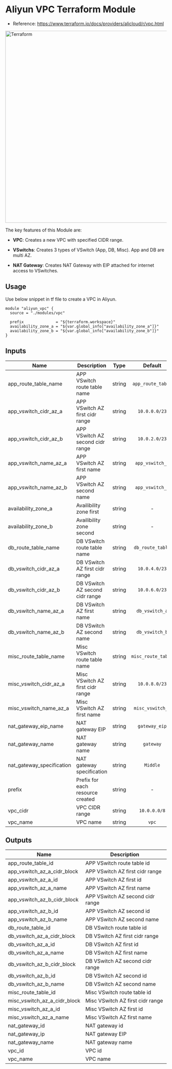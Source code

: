 Aliyun VPC Terraform Module
=========

- Reference: https://www.terraform.io/docs/providers/alicloud/r/vpc.html

<img alt="Terraform" src="https://cdn.rawgit.com/hashicorp/terraform-website/master/content/source/assets/images/logo-hashicorp.svg" width="600px">

The key features of this Module are:

- **VPC**: Creates a new VPC with specified CIDR range.

- **VSwitchs**: Creates 3 types of VSwitch (App, DB, Misc). App and DB are multi AZ.
 
- **NAT Gateway**: Creates NAT Gateway with EIP attached for internet access to VSwitches.
  
Usage
-------------------------------

Use below snippet in tf file to create a VPC in Aliyun.

```
module "aliyun_vpc" {
  source = "./modules/vpc"

  prefix              = "${terraform.workspace}"
  availability_zone_a = "${var.global_info["availability_zone_a"]}"
  availability_zone_b = "${var.global_info["availability_zone_b"]}"
}
```


## Inputs

| Name | Description | Type | Default | Required |
|------|-------------|:----:|:-----:|:-----:|
| app_route_table_name | APP VSwitch route table name | string | `app_route_table` | no |
| app_vswitch_cidr_az_a | APP VSwitch AZ first cidr range | string | `10.0.0.0/23` | no |
| app_vswitch_cidr_az_b | APP VSwitch AZ second cidr range | string | `10.0.2.0/23` | no |
| app_vswitch_name_az_a | APP VSwitch AZ first name | string | `app_vswitch_a` | no |
| app_vswitch_name_az_b | APP VSwitch AZ second name | string | `app_vswitch_b` | no |
| availability_zone_a | Availibility zone first | string | - | yes |
| availability_zone_b | Availibility zone second | string | - | yes |
| db_route_table_name | DB VSwitch route table name | string | `db_route_table` | no |
| db_vswitch_cidr_az_a | DB VSwitch AZ first cidr range | string | `10.0.4.0/23` | no |
| db_vswitch_cidr_az_b | DB VSwitch AZ second cidr range | string | `10.0.6.0/23` | no |
| db_vswitch_name_az_a | DB VSwitch AZ first name | string | `db_vswitch_a` | no |
| db_vswitch_name_az_b | DB VSwitch AZ second name | string | `db_vswitch_b` | no |
| misc_route_table_name | Misc VSwitch route table name | string | `misc_route_table` | no |
| misc_vswitch_cidr_az_a | Misc VSwitch AZ first cidr range | string | `10.0.8.0/23` | no |
| misc_vswitch_name_az_a | Misc VSwitch AZ first name | string | `misc_vswitch_a` | no |
| nat_gateway_eip_name | NAT gateway EIP | string | `gateway_eip` | no |
| nat_gateway_name | NAT gateway name | string | `gateway` | no |
| nat_gateway_specification | NAT gateway specification | string | `Middle` | no |
| prefix | Prefix for each resource created | string | - | yes |
| vpc_cidr | VPC CIDR range | string | `10.0.0.0/8` | no |
| vpc_name | VPC name | string | `vpc` | no |

## Outputs

| Name | Description |
|------|-------------|
| app_route_table_id | APP VSwitch route table id |
| app_vswitch_az_a_cidr_block | APP VSwitch AZ first cidr range |
| app_vswitch_az_a_id | APP VSwitch AZ first id |
| app_vswitch_az_a_name | APP VSwitch AZ first name |
| app_vswitch_az_b_cidr_block | APP VSwitch AZ second cidr range |
| app_vswitch_az_b_id | APP VSwitch AZ second id |
| app_vswitch_az_b_name | APP VSwitch AZ second name |
| db_route_table_id | DB VSwitch route table id |
| db_vswitch_az_a_cidr_block | DB VSwitch AZ first cidr range |
| db_vswitch_az_a_id | DB VSwitch AZ first id |
| db_vswitch_az_a_name | DB VSwitch AZ first name |
| db_vswitch_az_b_cidr_block | DB VSwitch AZ second cidr range |
| db_vswitch_az_b_id | DB VSwitch AZ second id |
| db_vswitch_az_b_name | DB VSwitch AZ second name |
| misc_route_table_id | Misc VSwitch route table id |
| misc_vswitch_az_a_cidr_block | Misc VSwitch AZ first cidr range |
| misc_vswitch_az_a_id | Misc VSwitch AZ first id |
| misc_vswitch_az_a_name | Misc VSwitch AZ first name |
| nat_gateway_id | NAT gateway id |
| nat_gateway_ip | NAT gateway EIP |
| nat_gateway_name | NAT gateway name |
| vpc_id | VPC id |
| vpc_name | VPC name |


